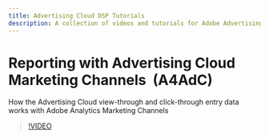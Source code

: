 ```yaml
---
title: Advertising Cloud DSP Tutorials
description: A collection of videos and tutorials for Adobe Advertising Cloud.
---
```


# Reporting with Advertising Cloud Marketing Channels  (A4AdC)

How the Advertising Cloud view-through and click-through entry data works with Adobe Analytics Marketing Channels 


>[!VIDEO](https://video.tv.adobe.com/v/33502)
